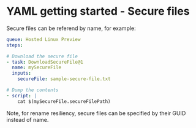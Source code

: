 # YAML getting started - Secure files

Secure files can be referend by name, for example:

```yaml
queue: Hosted Linux Preview
steps:

# Download the secure file
- task: DownloadSecureFile@1
  name: mySecureFile
  inputs:
    secureFile: sample-secure-file.txt

# Dump the contents
- script: |
    cat $(mySecureFile.secureFilePath)
```

Note, for rename resiliency, secure files can be specified by their GUID instead of name.
